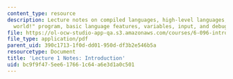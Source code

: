 ```yaml
---
content_type: resource
description: Lecture notes on compiled languages, high-level languages, C++, a "Hello,
  world!" program, basic language features, variables, input, and debugging.
file: https://ol-ocw-studio-app-qa.s3.amazonaws.com/courses/6-096-introduction-to-c-january-iap-2011/bc9f9f475ee617661c64a6e3d1a0c501_MIT6_096IAP11_lec01.pdf
file_type: application/pdf
parent_uid: 390c1713-1f0d-dd01-950d-df3b2e546b5a
resourcetype: Document
title: 'Lecture 1 Notes: Introduction'
uid: bc9f9f47-5ee6-1766-1c64-a6e3d1a0c501
---
```

